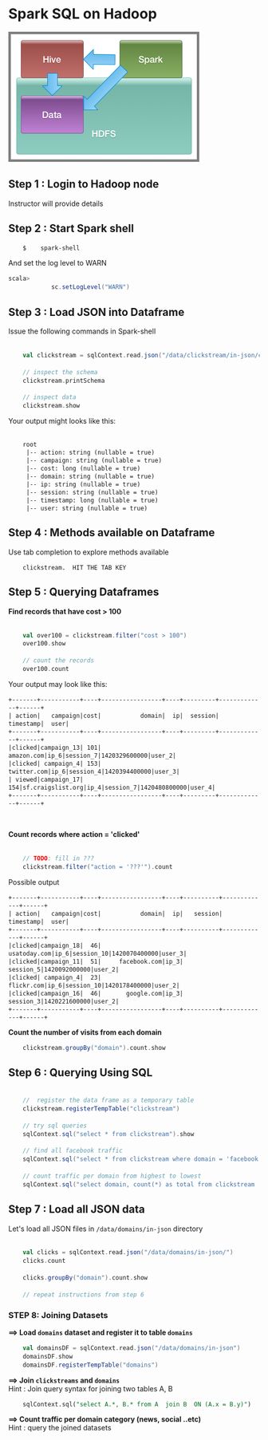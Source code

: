 <link rel='stylesheet' href='../assets/css/main.css'/>

# Spark SQL on Hadoop

<img src="../assets/images/spark-and-hadoop-1.png" style="border: 5px solid grey ; max-width:100%;" />


## Step 1 : Login to Hadoop node
Instructor will provide details


## Step 2 : Start Spark shell

```bash
    $    spark-shell
```

And set the log level to WARN
```scala
scala> 
            sc.setLogLevel("WARN")
```


## Step 3 : Load JSON into Dataframe
Issue the following commands in Spark-shell

```scala

    val clickstream = sqlContext.read.json("/data/clickstream/in-json/clickstream.json")

    // inspect the schema
    clickstream.printSchema

    // inspect data
    clickstream.show
```

Your output might looks like this:

``` console

    root
     |-- action: string (nullable = true)
     |-- campaign: string (nullable = true)
     |-- cost: long (nullable = true)
     |-- domain: string (nullable = true)
     |-- ip: string (nullable = true)
     |-- session: string (nullable = true)
     |-- timestamp: long (nullable = true)
     |-- user: string (nullable = true)
```


## Step 4 : Methods available on Dataframe
Use tab completion to explore methods available

```
    clickstream.  HIT THE TAB KEY
```


## Step 5 : Querying Dataframes

**Find records that have cost > 100**
```scala

    val over100 = clickstream.filter("cost > 100")
    over100.show

    // count the records
    over100.count
```

Your output may look like this:  

```console
+-------+-----------+----+-----------------+----+---------+-------------+------+
| action|   campaign|cost|           domain|  ip|  session|    timestamp|  user|
+-------+-----------+----+-----------------+----+---------+-------------+------+
|clicked|campaign_13| 101|       amazon.com|ip_6|session_7|1420329600000|user_2|
|clicked| campaign_4| 153|      twitter.com|ip_6|session_4|1420394400000|user_3|
| viewed|campaign_17| 154|sf.craigslist.org|ip_4|session_7|1420480800000|user_4|
+-------+-----------+----+-----------------+----+---------+-------------+------+

   
```

**Count records where action = 'clicked'**  
```scala

    // TODO: fill in ???
    clickstream.filter("action = '???'").count
```

Possible output

```console
+-------+-----------+----+-----------------+----+----------+-------------+------+
| action|   campaign|cost|           domain|  ip|   session|    timestamp|  user|
+-------+-----------+----+-----------------+----+----------+-------------+------+
|clicked|campaign_18|  46|     usatoday.com|ip_6|session_10|1420070400000|user_3|
|clicked|campaign_11|  51|     facebook.com|ip_3| session_5|1420092000000|user_2|
|clicked| campaign_4|  23|       flickr.com|ip_6|session_10|1420178400000|user_2|
|clicked|campaign_16|  46|       google.com|ip_3| session_3|1420221600000|user_2|
+-------+-----------+----+-----------------+----+----------+-------------+------+

```

**Count the number of visits from each domain**    
```scala
    clickstream.groupBy("domain").count.show
```

## Step 6 : Querying Using SQL

```scala

    //  register the data frame as a temporary table
    clickstream.registerTempTable("clickstream")

    // try sql queries
    sqlContext.sql("select * from clickstream").show

    // find all facebook traffic
    sqlContext.sql("select * from clickstream where domain = 'facebook.com'").show

    // count traffic per domain from highest to lowest
    sqlContext.sql("select domain, count(*) as total from clickstream  group by domain order by total desc").show

```


## Step 7 : Load all JSON data
Let's load all JSON files in `/data/domains/in-json` directory

```scala

    val clicks = sqlContext.read.json("/data/domains/in-json/")
    clicks.count

    clicks.groupBy("domain").count.show

    // repeat instructions from step 6
```


### STEP 8: Joining Datasets

**==> Load `domains` dataset and register it to table `domains`**  

```scala
    val domainsDF = sqlContext.read.json("/data/domains/in-json")
    domainsDF.show
    domainsDF.registerTempTable("domains")
```

**==> Join `clickstreams` and `domains`**    
Hint : Join query syntax for joining two tables A, B

```sql
    sqlContext.sql("select A.*, B.* from A  join B  ON (A.x = B.y)") 
```

**==> Count traffic per domain category (news, social ..etc)**    
Hint : query the joined datasets
